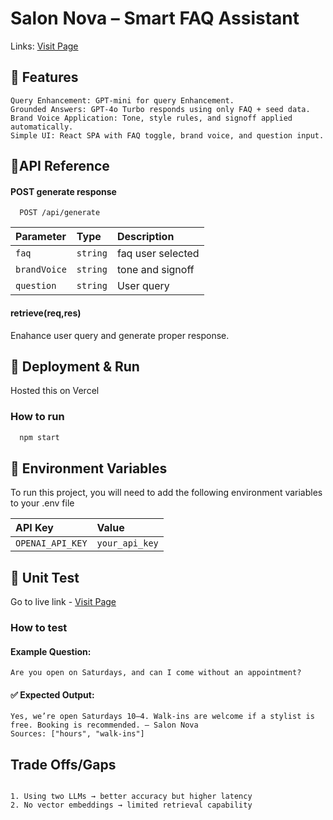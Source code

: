 
# Salon Nova – Smart FAQ Assistant
Links: [Visit Page](https://salonnova.vercel.app/)

## 🚀 Features
```http
Query Enhancement: GPT-mini for query Enhancement.
Grounded Answers: GPT-4o Turbo responds using only FAQ + seed data.
Brand Voice Application: Tone, style rules, and signoff applied automatically.
Simple UI: React SPA with FAQ toggle, brand voice, and question input.
```


## 📖API Reference

#### POST generate response

```http
  POST /api/generate
```

| Parameter | Type     | Description                |
| :-------- | :------- | :------------------------- |
| `faq` | `string` | faq user selected |
| `brandVoice` | `string` | tone and signoff |
| `question` | `string` | User query |


#### retrieve(req,res)
Enahance user query and generate proper response.




## 🚀 Deployment & Run

Hosted this on Vercel


### How to run 
```bash
  npm start
```


## 🔑 Environment Variables

To run this project, you will need to add the following environment variables to your .env file


| API Key | Value     | 
| :-------- | :------- | 
| `OPENAI_API_KEY` | `your_api_key` | 


## 🧪 Unit Test
Go to live link - [Visit Page](https://salonnova.vercel.app/)
### How to test 

#### Example Question:
```http
Are you open on Saturdays, and can I come without an appointment?
```
#### ✅ Expected Output:

```http
Yes, we’re open Saturdays 10–4. Walk-ins are welcome if a stylist is free. Booking is recommended. — Salon Nova
Sources: ["hours", "walk-ins"]
````

## Trade Offs/Gaps

```http

1. Using two LLMs → better accuracy but higher latency
2. No vector embeddings → limited retrieval capability

```